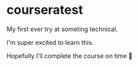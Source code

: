 # courseratest
My first ever try at someting technical. 

I'm super excited to learn this. 

Hopefully I'll complete the course on time 🌝
